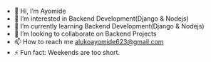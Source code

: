 - 👋 Hi, I’m Ayomide
- 👀 I’m interested in Backend Development(Django & Nodejs)
- 🌱 I’m currently learning Backend Development(Django & Nodejs)
- 💞️ I’m looking to collaborate on Backend Projects
- 📫 How to reach me alukoayomide623@gmail.com
- ⚡ Fun fact: Weekends are too short.

<!---
oxayomide/oxayomide is a ✨ special ✨ repository because its `README.md` (this file) appears on your GitHub profile.
You can click the Preview link to take a look at your changes.
--->
